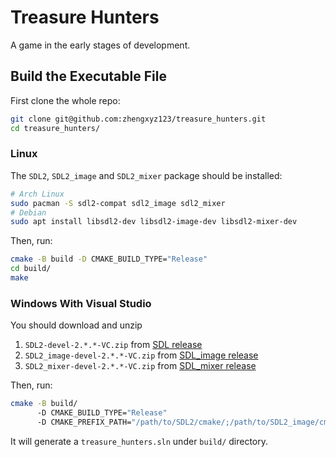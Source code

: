 # Treasure Hunters

A game in the early stages of development.

## Build the Executable File

First clone the whole repo:

```bash
git clone git@github.com:zhengxyz123/treasure_hunters.git
cd treasure_hunters/
```

### Linux
The `SDL2`, `SDL2_image` and `SDL2_mixer` package should be installed:

```bash
# Arch Linux
sudo pacman -S sdl2-compat sdl2_image sdl2_mixer
# Debian
sudo apt install libsdl2-dev libsdl2-image-dev libsdl2-mixer-dev
```

Then, run:

```bash
cmake -B build -D CMAKE_BUILD_TYPE="Release"
cd build/
make
```

### Windows With Visual Studio
You should download and unzip

1. `SDL2-devel-2.*.*-VC.zip` from [SDL release](https://github.com/libsdl-org/SDL/releases)
2. `SDL2_image-devel-2.*.*-VC.zip` from [SDL_image release](https://github.com/libsdl-org/SDL_image/releases)
3. `SDL2_mixer-devel-2.*.*-VC.zip` from [SDL_mixer release](https://github.com/libsdl-org/SDL_mixer/releases)

Then, run:

```bash
cmake -B build/
      -D CMAKE_BUILD_TYPE="Release"
      -D CMAKE_PREFIX_PATH="/path/to/SDL2/cmake/;/path/to/SDL2_image/cmake;/path/to/SDL2_mixer/cmake"
```

It will generate a `treasure_hunters.sln` under `build/` directory.
